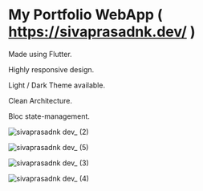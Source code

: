 # My Portfolio WebApp ( https://sivaprasadnk.dev/ )

Made using Flutter.

Highly responsive design.

Light / Dark Theme available.

Clean Architecture.

Bloc state-management.

![sivaprasadnk dev_ (2)](https://github.com/sivaprasadnk/website/assets/75713903/c3ee9440-b7c0-49d5-9c33-639bbbe2519b)

![sivaprasadnk dev_ (5)](https://github.com/sivaprasadnk/website/assets/75713903/0f886325-a066-45d2-b04d-8ff81614f1e5)

![sivaprasadnk dev_ (3)](https://github.com/sivaprasadnk/website/assets/75713903/8d022f05-f05e-4615-aed2-998300fee7c3)

![sivaprasadnk dev_ (4)](https://github.com/sivaprasadnk/website/assets/75713903/1157a30e-8161-455b-bac8-cb398dad550e)
